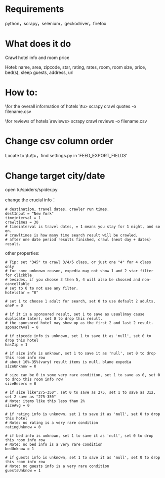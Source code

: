 # Requirements
python，scrapy，selenium，geckodriver，firefox

# What does it do
Crawl hotel info and room price

Hotel: name, area, zipcode, star, rating, rates, room, room size, price, bed(s), sleep guests, address, url

# How to:

\for the overall information of hotels 
\tu> scrapy crawl quotes -o filename.csv

\for reviews of hotels 
\reviews> scrapy crawl reviews -o filename.csv



# Change csv column order
Locate to \tu\tu，find settings.py
in 'FEED_EXPORT_FIELDS'

# Change target city/date
open tu/spiders/spider.py
	
change the crucial info：
    
    # destination, travel dates, crawler run times.
    destInput = "New York"
    timeinterval = 1
    crawltimes = 30  
    # timeinterval is travel dates, = 1 means you stay for 1 night, and so on.
    # crawltimes is how many time search result will be crawled.
    # after one date period results finished, crawl (next day + dates) result.
 
other properties:       
    
    # Tip: set "345" to crawl 3/4/5 class, or just one "4" for 4 class only
    # for some unknown reason, expedia may not show 1 and 2 star filter for clickble
    # besides, if you choose 3 then 5, 4 will also be choosed and non-cancellable        
    # set to 0 to not use any filter.
    hotelstar = "0"
	
    # set 1 to choose 1 adult for search, set 0 to use default 2 adults.
    oneP = 0

    # if it is a sponsored result, set 1 to save as usual(may cause duplicate later), set 0 to drop this result.
    # the sponsored hotel may show up as the first 2 and last 2 result.
    sponsorAval = 0
    
    # if zipcode info is unknown, set 1 to save it as 'null', set 0 to drop this hotel
    hasZip = 1
    
    # if size info is unknown, set 1 to save it as 'null', set 0 to drop this room info row
    # about 10%-35%(vary) result items is null, blame expedia        
    sizeUnknow = 0

    # size can be 0 in some very rare condition, set 1 to save as 0, set 0 to drop this room info row
    sizeBezero = 0

    # if size like"275-350", set 0 to save as 275, set 1 to save as 312, set 2 save as "275-350" 
    # Note: items like this less than 2%
    sizeAvg = 0
	
    # if rating info is unknown, set 1 to save it as 'null', set 0 to drop this hotel
    # Note: no rating is a very rare condition
    ratingUnknow = 0

    # if bed info is unknown, set 1 to save it as 'null', set 0 to drop this room info row
    # Note: no bed info is a very rare condition
    bedUnknow = 1

    # if guests info is unknown, set 1 to save it as 'null', set 0 to drop this room info row
    # Note: no guests info is a very rare condition
    guestsUnknow = 1

